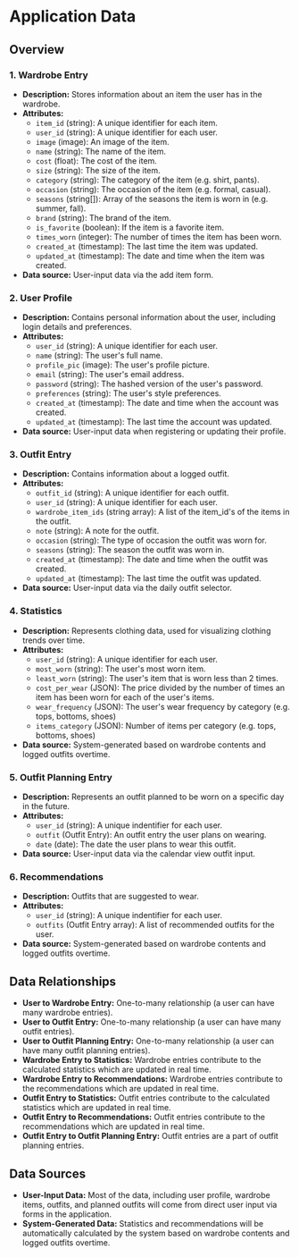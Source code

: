 # Application Data 

##  Overview

### 1. Wardrobe Entry
* **Description:** Stores information about an item the user has in the wardrobe.
* **Attributes:**
  * `item_id` (string): A unique identifier for each item.
  * `user_id` (string): A unique identifier for each user.
  * `image` (image): An image of the item.
  * `name` (string): The name of the item.
  * `cost` (float): The cost of the item.
  * `size` (string): The size of the item.
  * `category` (string): The category of the item (e.g. shirt, pants).
  * `occasion` (string): The occasion of the item (e.g. formal, casual).
  * `seasons` (string[]): Array of the seasons the item is worn in (e.g. summer, fall).
  * `brand` (string): The brand of the item.
  * `is_favorite` (boolean): If the item is a favorite item.
  * `times_worn` (integer): The number of times the item has been worn.
  * `created_at` (timestamp): The last time the item was updated.
  * `updated_at` (timestamp): The date and time when the item was created.
* **Data source:** User-input data via the add item form.

### 2. User Profile
* **Description:** Contains personal information about the user, including login details and preferences.
* **Attributes:**
  * `user_id` (string): A unique identifier for each user.
  * `name` (string): The user's full name.
  * `profile_pic` (image): The user's profile picture.
  * `email` (string): The user's email address.
  * `password` (string): The hashed version of the user's password.
  * `preferences` (string): The user's style preferences.
  * `created_at` (timestamp): The date and time when the account was created.
  * `updated_at` (timestamp): The last time the account was updated.
* **Data source:** User-input data when registering or updating their profile.

### 3. Outfit Entry
* **Description:** Contains information about a logged outfit. 
* **Attributes:**
  * `outfit_id` (string): A unique identifier for each outfit. 
  * `user_id` (string): A unique identifier for each user.
  * `wardrobe_item_ids` (string array): A list of the item_id's of the items in the outfit.
  * `note` (string): A note for the outfit.
  * `occasion` (string): The type of occasion the outfit was worn for.
  * `seasons` (string): The season the outfit was worn in.
  * `created_at` (timestamp): The date and time when the outfit was created.
  * `updated_at` (timestamp): The last time the outfit was updated.
* **Data source:** User-input data via the daily outfit selector.

### 4. Statistics
* **Description:** Represents clothing data, used for visualizing clothing trends over time.
* **Attributes:**
  * `user_id` (string): A unique identifier for each user.
  * `most_worn` (string): The user's most worn item.
  * `least_worn` (string): The user's item that is worn less than 2 times.
  * `cost_per_wear` (JSON): The price divided by the number of times an item has been worn for each of the user's items.
  * `wear_frequency` (JSON): The user's wear frequency by category (e.g. tops, bottoms, shoes)
  * `items_category` (JSON): Number of items per category (e.g. tops, bottoms, shoes)
* **Data source:** System-generated based on wardrobe contents and logged outfits overtime.

### 5. Outfit Planning Entry
* **Description:** Represents an outfit planned to be worn on a specific day in the future.
* **Attributes:**
  * `user_id` (string): A unique indentifier for each user. 
  * `outfit` (Outfit Entry): An outfit entry the user plans on wearing.
  * `date` (date): The date the user plans to wear this outfit.
* **Data source:** User-input data via the calendar view outfit input.

### 6. Recommendations
* **Description:** Outfits that are suggested to wear.
* **Attributes:**
  * `user_id` (string): A unique indentifier for each user. 
  * `outfits` (Outfit Entry array): A list of recommended outfits for the user.
* **Data source:** System-generated based on wardrobe contents and logged outfits overtime.

## Data Relationships
* **User to Wardrobe Entry:** One-to-many relationship (a user can have many wardrobe entries).
* **User to Outfit Entry:** One-to-many relationship (a user can have many outfit entries).
* **User to Outfit Planning Entry:** One-to-many relationship (a user can have many outfit planning entries).
* **Wardrobe Entry to Statistics:** Wardrobe entries contribute to the calculated statistics which are updated in real time.
* **Wardrobe Entry to Recommendations:** Wardrobe entries contribute to the recommendations which are updated in real time.
* **Outfit Entry to Statistics:** Outfit entries contribute to the calculated statistics which are updated in real time.
* **Outfit Entry to Recommendations:** Outfit entries contribute to the recommendations which are updated in real time.
* **Outfit Entry to Outfit Planning Entry:** Outfit entries are a part of outfit planning entries.

## Data Sources
* **User-Input Data:** Most of the data, including user profile, wardrobe items, outfits, and planned outfits will come from direct user input via forms in the application.
* **System-Generated Data:** Statistics and recommendations will be automatically calculated by the system based on wardrobe contents and logged outfits overtime.
